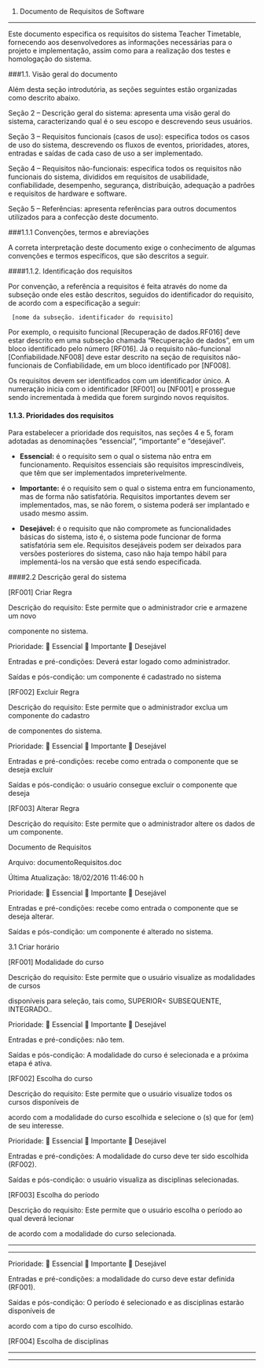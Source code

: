 1. Documento de Requisitos de Software
---

Este documento especifica os requisitos do sistema Teacher Timetable, fornecendo aos desenvolvedores as informações necessárias para o projeto e implementação, assim como para a realização dos testes e homologação do sistema.

###1.1. Visão geral do documento

Além desta seção introdutória, as seções seguintes estão organizadas como descrito abaixo.

Seção 2 – Descrição geral do sistema: apresenta uma visão geral do sistema, 
caracterizando qual é o seu escopo e descrevendo seus usuários.

Seção 3 – Requisitos funcionais (casos de uso): especifica todos os casos de uso do sistema, descrevendo os fluxos de eventos, prioridades, atores, entradas e saídas de cada caso de uso a ser implementado. 

Seção 4 – Requisitos não-funcionais: especifica todos os requisitos não funcionais do sistema, divididos em requisitos de usabilidade, confiabilidade, desempenho, segurança, distribuição, adequação a padrões e requisitos de hardware e software.

Seção 5 – Referências: apresenta referências para outros documentos utilizados para a confecção deste documento.

###1.1.1 Convenções, termos e abreviações

A correta interpretação deste documento exige o conhecimento de algumas convenções e termos específicos, que são descritos a seguir.

####1.1.2. Identificação dos requisitos

Por convenção, a referência a requisitos é feita através do nome da subseção onde eles estão descritos, seguidos do identificador do requisito, de acordo com a especificação a seguir:

     [nome da subseção. identificador do requisito]

Por exemplo, o requisito funcional [Recuperação de dados.RF016] deve estar descrito em uma subseção chamada “Recuperação de dados”, em um bloco identificado pelo número [RF016]. Já o requisito não-funcional [Confiabilidade.NF008] deve estar descrito na seção de requisitos não-funcionais de Confiabilidade, em um bloco identificado por [NF008]. 

Os requisitos devem ser identificados com um identificador único. A numeração inicia com o identificador [RF001] ou [NF001] e prossegue sendo incrementada à medida que forem surgindo novos requisitos.

#### 1.1.3. Prioridades dos requisitos

Para estabelecer a prioridade dos requisitos, nas seções 4 e 5, foram adotadas as denominações “essencial”, “importante” e “desejável”. 

*  **Essencial:** é o requisito sem o qual o sistema não entra em funcionamento. Requisitos essenciais são requisitos imprescindíveis, que têm que ser implementados impreterivelmente.

* **Importante:** é o requisito sem o qual o sistema entra em funcionamento, mas de forma não satisfatória. Requisitos importantes devem ser implementados, mas, se não forem, o sistema poderá ser implantado e usado mesmo assim.

* **Desejável:** é o requisito que não compromete as funcionalidades básicas do sistema, isto é, o sistema pode funcionar de forma satisfatória sem ele. Requisitos desejáveis podem ser deixados para versões posteriores do sistema, caso não haja tempo hábil para implementá-los na versão que está sendo especificada. 

####2.2 Descrição geral do sistema




 [RF001] Criar Regra

Descrição do requisito: Este permite que o administrador crie e armazene um novo 

componente no sistema.

Prioridade:  Essencial  Importante  Desejável 

Entradas e pré-condições: Deverá estar logado como administrador.

Saídas e pós-condição: um componente é cadastrado no sistema

 [RF002] Excluir Regra

Descrição do requisito: Este permite que o administrador exclua um componente do cadastro 

de componentes do sistema. 

Prioridade:  Essencial  Importante  Desejável 

Entradas e pré-condições: recebe como entrada o componente que se deseja excluir

Saídas e pós-condição: o usuário consegue excluir o componente que deseja

[RF003] Alterar Regra

Descrição do requisito: Este permite que o administrador altere os dados de um componente.

Documento de Requisitos

Arquivo: documentoRequisitos.doc 

Última Atualização: 18/02/2016 11:46:00 h 

Prioridade:  Essencial  Importante  Desejável 

Entradas e pré-condições: recebe como entrada o componente que se deseja alterar.

Saídas e pós-condição: um componente é alterado no sistema.

3.1 Criar horário

 [RF001] Modalidade do curso

Descrição do requisito: Este permite que o usuário visualize as modalidades de cursos 

disponíveis para seleção, tais como, SUPERIOR< SUBSEQUENTE, INTEGRADO..

Prioridade:  Essencial  Importante  Desejável 

Entradas e pré-condições: não tem.

Saídas e pós-condição: A modalidade do curso é selecionada e a próxima etapa é ativa.

 [RF002] Escolha do curso

Descrição do requisito: Este permite que o usuário visualize todos os cursos disponíveis de 

acordo com a modalidade do curso escolhida e selecione o (s) que for (em) de seu interesse.

Prioridade:  Essencial  Importante  Desejável 

Entradas e pré-condições: A modalidade do curso deve ter sido escolhida (RF002).

Saídas e pós-condição: o usuário visualiza as disciplinas selecionadas.

 [RF003] Escolha do período

Descrição do requisito: Este permite que o usuário escolha o período ao qual deverá lecionar 

de acordo com a modalidade do curso selecionada.


---



---


Prioridade:  Essencial  Importante  Desejável 

Entradas e pré-condições: a modalidade do curso deve estar definida (RF001).

Saídas e pós-condição: O período é selecionado e as disciplinas estarão disponíveis de 

acordo com a tipo do curso escolhido.

 [RF004] Escolha de disciplinas

---



---

